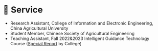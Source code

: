 # 👔 Service
- Research Assistant, College of Information and Electronic Engineering, China Agricultural University
- Student Member, Chinese Society of Agricultural Engineering
- Teaching Assistant, Fall 2022&2023 Intelligent Guidance Technology Course ([Special Report](http://mp.weixin.qq.com/s?__biz=MzU0NDgxMDg3OQ==&mid=2247519052&idx=3&sn=c076f4feb769df7b7583ad23a73bdeb5&chksm=fa88ef238ba23adc6e908c670108677c99e05ae65afe54a343d374817402fe9586f36ff8b6c5#rd) by College)
<!-- - Class Assistant, Smart Agriculture (AI+) Special Class for Improving the Comprehensive Ability of Graduate Students -->
<!-- - Publicity Assistant, Shaanxi Special Project of 2022 China Agricultural University Undergraduate Online Information Session -->


<!-- 汪院士学术会议志愿者 -->
<!-- GTC22会议注册负责 -->
<!-- 带本科毕设 -->